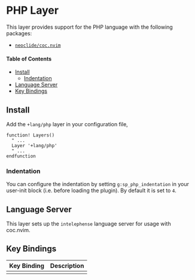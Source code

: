 # PHP Layer
This layer provides support for the PHP language with the following packages:

- [`neoclide/coc.nvim`](https://github.com/neoclide/coc.nvim)

#### Table of Contents
- [Install](#install)
  - [Indentation](#indentation)
- [Language Server](#language-server)
- [Key Bindings](#key-bindings)

## Install
Add the `+lang/php` layer in your configuration file,

```viml
function! Layers()
  " ...
  Layer '+lang/php'
  " ...
endfunction
```

### Indentation
You can configure the indentation by setting `g:sp_php_indentation` in your user-init block (i.e. before loading the plugin). By default it is set to `4`.

## Language Server
This layer sets up the `intelephense` language server for usage with coc.nvim.

## Key Bindings
Key Binding | Description
----------- | ---------------------------
            |

